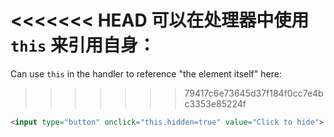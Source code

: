<<<<<<< HEAD
可以在处理器中使用 `this` 来引用自身：
=======
Can use `this` in the handler to reference "the element itself" here:
>>>>>>> 79417c6e73645d37f184f0cc7e4bc3353e85224f

```html run height=50
<input type="button" onclick="this.hidden=true" value="Click to hide">
```
